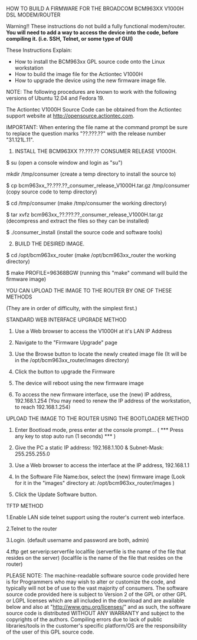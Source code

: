 HOW TO BUILD A FIRMWARE FOR THE BROADCOM BCM963XX V1000H DSL MODEM/ROUTER

Warning!! These instructions do not build a fully functional modem/router. <b>You will need to add a way to access the device into the code, before compiling it. (i.e. SSH, Telnet, or some type of GUI)</b>

These Instructions Explain:
 
 * How to install the BCM963xx GPL source code onto the Linux workstation 
 * How to build the image file for the Actiontec V1000H 
 * How to upgrade the device using the new firmware image file. 

NOTE: The following procedures are known to work with the following versions of Ubuntu 12.04 and Fedora 19.

The Actiontec V1000H Source Code can be obtained from the Actiontec support website at http://opensource.actiontec.com.


IMPORTANT: When entering the file name at the command prompt be sure to replace the question marks "??.???.??" with the release number "31.121L.11".


1. INSTALL THE BCM963XX ??.???.?? CONSUMER RELEASE V1000H.

$ su
                    (open a console window and login as "su")

 mkdir /tmp/consumer
                    (create a temp directory to install the source to)

$ cp bcm963xx_??.???.??_consumer_release_V1000H.tar.gz /tmp/consumer  
                    (copy source code to temp directory)

$ cd /tmp/consumer
                    (make /tmp/consumer the working directory)

$ tar xvfz bcm963xx_??.???.??_consumer_release_V1000H.tar.gz
                    (decompress and extract the files so they can be installed)

$ ./consumer_install
                    (install the source code and software tools)



2. BUILD THE DESIRED IMAGE.

$ cd /opt/bcm963xx_router
                    (make /opt/bcm963xx_router the working directory)

$ make PROFILE=96368BGW
                    (running this "make" command will build the firmware image)


YOU CAN UPLOAD THE IMAGE TO THE ROUTER BY ONE OF THESE METHODS


(They are in order of difficulty, with the simplest first.)



STANDARD WEB INTERFACE UPGRADE METHOD

1. Use a Web browser to access the V1000H at it's LAN IP Address

2. Navigate to the "Firmware Upgrade" page

3. Use the Browse button to locate the newly created image file
       (It will be in the /opt/bcm963xx_router/images directory)

4. Click the button to upgrade the Firmware

5. The device will reboot using the new firmware image 

6. To access the new firmware interface, use the (new) IP address, 192.168.1.254
(You may need to renew the IP address of the workstation, to reach 192.168.1.254)



UPLOAD THE IMAGE TO THE ROUTER USING THE BOOTLOADER METHOD

1. Enter Bootload mode, press enter at the console prompt...
   ( *** Press any key to stop auto run (1 seconds) *** )

2. Give the PC a static IP address: 192.168.1.100 & Subnet-Mask: 255.255.255.0

3. Use a Web browser to access the interface at the IP address, 192.168.1.1

4. In the Software File Name:box, select the (new) firmware image 
       (Look for it in the "images" directory at: /opt/bcm963xx_router/images )

5. Click the Update Software button.

TFTP METHOD

1.Enable LAN side telnet support using the router's current web interface.

2.Telnet to the router

3.Login.        (default username and password are both, admin)

4.tftp get serverip:serverfile localfile 
                (serverfile is the name of the file that resides on the server) 
                (localfile is the name of the file that resides on the router)


PLEASE NOTE: The machine-readable software source code provided here is for 
Programmers who may wish to alter or customize the code, and typically will not 
be of use to the vast majority of consumers. The software source code provided 
here is subject to Version 2 of the GPL or other GPL or LGPL licenses which 
are all included in the download and are available below and also at 
"http://www.gnu.org/licenses/" and as such, the software source code is 
distributed WITHOUT ANY WARRANTY and subject to the copyrights of the authors. 
Compiling errors due to lack of public libraries/tools in the customer's 
specific platform/OS are the responsibility of the user of this GPL source code.

